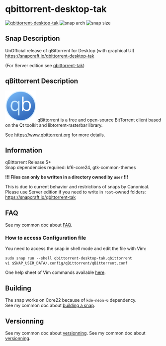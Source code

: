 # qbittorrent-desktop-tak
[![qbittorrent-desktop-tak](https://snapcraft.io/qbittorrent-desktop-tak/badge.svg)](https://snapcraft.io/qbittorrent-desktop-tak)
![snap arch](https://badgen.net/snapcraft/architecture/qbittorrent-desktop-tak)
![snap size](https://badgen.net/snapcraft/size/qbittorrent-desktop-tak/amd64/stable)

## Snap Description
UnOfficial release of qBittorrent for Desktop (with graphical UI)\
https://snapcraft.io/qbittorrent-desktop-tak

(For Server edition see [qbittorrent-tak](https://github.com/TehAppKiller/qbittorrent-tak))

## qBittorrent Description
<img src="/icon.svg" width="100">
qBittorrent is a free and open-source BitTorrent client
based on the Qt toolkit and libtorrent-rasterbar library.

See https://www.qbittorrent.org for more details.

## Information
qBittorrent Release 5+\
Snap dependencies required: kf6-core24, gtk-common-themes

**!!! Files can only be written in a directory owned by `user` !!!**

This is due to current behavior and restrictions of snaps by Canonical.\
Please use Server edition if you need to write in `root`-owned folders: https://snapcraft.io/qbittorrent-tak

## FAQ
See my common doc about [FAQ](https://github.com/TehAppKiller/Snapcraft-common-doc/tree/main#FAQ).
### How to access Configuration file
You need to access the snap in shell mode and edit the file with Vim:
```
sudo snap run --shell qbittorrent-desktop-tak.qbittorrent
vi $SNAP_USER_DATA/.config/qBittorrent/qBittorrent.conf
```
One help sheet of Vim commands available [here](https://devhints.io/vim).

## Building
The snap works on Core22 because of `kde-neon-6` dependency.\
See my common doc about [building a snap](https://github.com/TehAppKiller/Snapcraft-common-doc/tree/main#Building).

## Versionning
See my common doc about [versionning](https://github.com/TehAppKiller/Snapcraft-common-doc/tree/main#Versionning).
See my common doc about [versionning](https://github.com/TehAppKiller/Snapcraft-common-doc/tree/main#Versionning).

